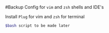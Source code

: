 #Backup Config for `vim` and `zsh` shells and IDE's

Install `Plug` for vim and `zsh` for terminal
```bash
$bash script to be made later
```
